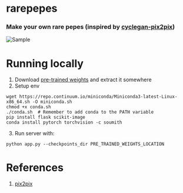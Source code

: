 # rarepepes
### Make your own rare pepes (inspired by [cyclegan-pix2pix](https://github.com/junyanz/pytorch-CycleGAN-and-pix2pix))

![Sample](https://i.imgur.com/O5MUs2h.png)

# Running locally
1. Download [pre-trained weights](https://www.dropbox.com/s/kxuz0ge75e9fsyx/rarepepes_checkpoints.tar.gz?dl=0) and extract it somewhere
2. Setup env
```
wget https://repo.continuum.io/miniconda/Miniconda3-latest-Linux-x86_64.sh -O miniconda.sh
chmod +x conda.sh
./conda.sh  # Remember to add conda to the PATH variable
pip install flask scikit-image
conda install pytorch torchvision -c soumith
```
3. Run server with:
```
python app.py --checkpoints_dir PRE_TRAINED_WEIGHTS_LOCATION
```

# References
1. [pix2pix](https://arxiv.org/abs/1611.07004)
